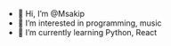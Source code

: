 - 👋 Hi, I’m @Msakip
- 👀 I’m interested in programming, music
- 🌱 I’m currently learning Python, React

<!---
Msakip/Msakip is a ✨ special ✨ repository because its `README.md` (this file) appears on your GitHub profile.
You can click the Preview link to take a look at your changes.
--->
